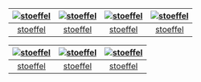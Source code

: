 |  [![stoeffel](https://avatars.githubusercontent.com/u/1217681?v=3&s=80)](https://github.com/stoeffel) | [![stoeffel](https://avatars.githubusercontent.com/u/1217681?v=3&s=80)](https://github.com/stoeffel) | [![stoeffel](https://avatars.githubusercontent.com/u/1217681?v=3&s=80)](https://github.com/stoeffel) | [![stoeffel](https://avatars.githubusercontent.com/u/1217681?v=3&s=80)](https://github.com/stoeffel)  |
| :--:|:--:|:--:|:--: |
|  [stoeffel](https://github.com/stoeffel) | [stoeffel](https://github.com/stoeffel) | [stoeffel](https://github.com/stoeffel) | [stoeffel](https://github.com/stoeffel)  |

|  [![stoeffel](https://avatars.githubusercontent.com/u/1217681?v=3&s=80)](https://github.com/stoeffel) | [![stoeffel](https://avatars.githubusercontent.com/u/1217681?v=3&s=80)](https://github.com/stoeffel) | [![stoeffel](https://avatars.githubusercontent.com/u/1217681?v=3&s=80)](https://github.com/stoeffel)  |
| :--:|:--:|:--: |
|  [stoeffel](https://github.com/stoeffel) | [stoeffel](https://github.com/stoeffel) | [stoeffel](https://github.com/stoeffel)  |